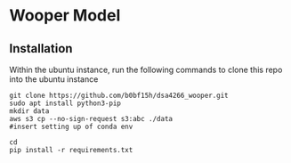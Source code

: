 # Wooper Model

## Installation
Within the ubuntu instance, run the following commands to clone this repo into the ubuntu instance

```
git clone https://github.com/b0bf15h/dsa4266_wooper.git
sudo apt install python3-pip
mkdir data
aws s3 cp --no-sign-request s3:abc ./data
#insert setting up of conda env

cd
pip install -r requirements.txt
```
